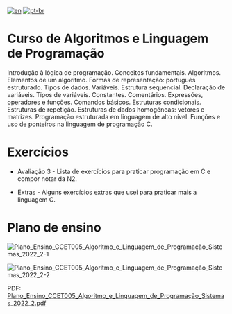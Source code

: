 [![en](https://img.shields.io/badge/lang-en-red.svg)](https://github.com/DayanFA/Sistemas-de-Informacao-UFAC/blob/main/Algoritmos%20e%20Linguagem%20de%20Programa%C3%A7%C3%A3o/README.md)
[![pt-br](https://img.shields.io/badge/lang-pt--br-green.svg)](https://github.com/DayanFA/Sistemas-de-Informacao-UFAC/blob/main/Algoritmos%20e%20Linguagem%20de%20Programa%C3%A7%C3%A3o/README.pt-br.md)

# Curso de Algoritmos e Linguagem de Programação

Introdução à lógica de programação. Conceitos fundamentais. Algoritmos. Elementos de um algoritmo. Formas
de representação: português estruturado. Tipos de dados. Variáveis. Estrutura sequencial. Declaração de
variáveis. Tipos de variáveis. Constantes. Comentários. Expressões, operadores e funções. Comandos básicos.
Estruturas condicionais. Estruturas de repetição. Estruturas de dados homogêneas: vetores e matrizes.
Programação estruturada em linguagem de alto nível. Funções e uso de ponteiros na linguagem de programação
C.

# Exercícios

* Avaliação 3 - Lista de exercícios para praticar programação em C e compor notar da N2.

* Extras -  Alguns exercícios extras que usei para praticar mais a linguagem C.

# Plano de ensino

![Plano_Ensino_CCET005_Algoritmo_e_Linguagem_de_Programação_Sistemas_2022_2-1](https://github.com/DayanFA/Sistemas-de-Informacao-UFAC/assets/123272343/efac83cb-d698-4ee7-813c-69bdae6adec6)

![Plano_Ensino_CCET005_Algoritmo_e_Linguagem_de_Programação_Sistemas_2022_2-2](https://github.com/DayanFA/Sistemas-de-Informacao-UFAC/assets/123272343/5f43c2c0-9f4c-4660-b60f-c0800f9a32a8)

PDF: [Plano_Ensino_CCET005_Algoritmo_e_Linguagem_de_Programação_Sistemas_2022_2.pdf](https://github.com/DayanFA/Sistemas-de-Informacao-UFAC/files/11860228/Plano_Ensino_CCET005_Algoritmo_e_Linguagem_de_Programacao_Sistemas_2022_2.pdf)


